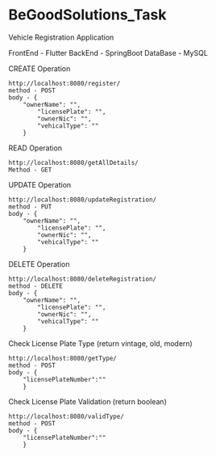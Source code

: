 # BeGoodSolutions_Task
Vehicle Registration Application

FrontEnd - Flutter
BackEnd - SpringBoot
DataBase - MySQL

CREATE Operation

	http://localhost:8080/register/
	method - POST
	body - {
		"ownerName": "",
        	"licensePlate": "",
        	"ownerNic": "",
        	"vehicalType": ""
		}

READ Operation

	http://localhost:8080/getAllDetails/
	Method - GET

UPDATE Operation

	http://localhost:8080/updateRegistration/
	method - PUT
	body - {
		"ownerName": "",
        	"licensePlate": "",
        	"ownerNic": "",
        	"vehicalType": ""
		}

DELETE Operation

	http://localhost:8080/deleteRegistration/
	method - DELETE
	body - {
		"ownerName": "",
        	"licensePlate": "",
        	"ownerNic": "",
        	"vehicalType": ""
		}

Check License Plate Type (return vintage, old, modern)

	http://localhost:8080/getType/
	method - POST
	body - {
		"licensePlateNumber":""
		}

Check License Plate Validation (return boolean)
	
	http://localhost:8080/validType/
	method - POST
	body - {
		"licensePlateNumber":""
		}